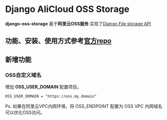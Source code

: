 # Django AliCloud OSS Storage

**django-oss-storage** 基于**阿里云OSS服务** 实现了[Django File storage API](https://docs.djangoproject.com/en/3.2/ref/files/storage/)


## 功能、安装、使用方式参考[官方repo](https://github.com/aliyun/django-oss-storage/)

## 新增功能

### OSS自定义域名
增加 **OSS_USER_DOMAIN** 配置项目。

```
OSS_USER_DOMAIN = "https://oss.my.domain"
```

Ps. 如果在阿里云VPC内网环境，将 OSS_ENDPOINT 配置为 OSS VPC 内网域名可以优化OSS访问。